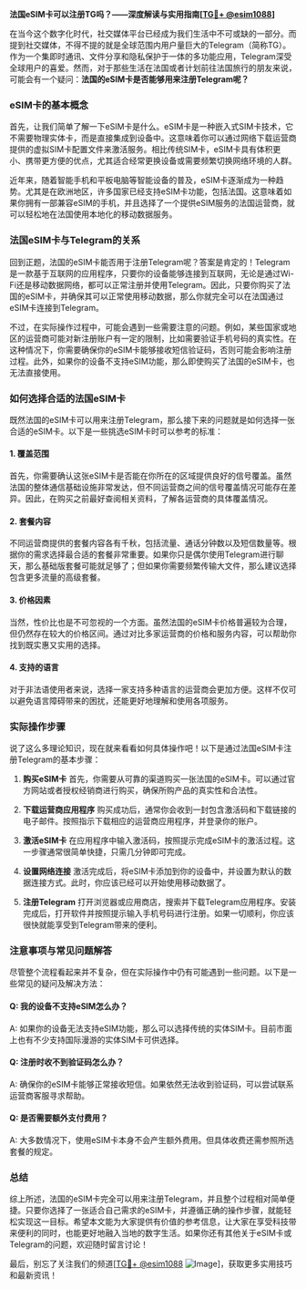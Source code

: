 **法国eSIM卡可以注册TG吗？——深度解读与实用指南[[TG💪+ @esim1088](https://t.me/s/esim1088)]**

在当今这个数字化时代，社交媒体平台已经成为我们生活中不可或缺的一部分。而提到社交媒体，不得不提的就是全球范围内用户量巨大的Telegram（简称TG）。作为一个集即时通讯、文件分享和隐私保护于一体的多功能应用，Telegram深受全球用户的喜爱。然而，对于那些生活在法国或者计划前往法国旅行的朋友来说，可能会有一个疑问：**法国的eSIM卡是否能够用来注册Telegram呢？**

### eSIM卡的基本概念

首先，让我们简单了解一下eSIM卡是什么。eSIM卡是一种嵌入式SIM卡技术，它不需要物理实体卡，而是直接集成到设备中。这意味着你可以通过网络下载运营商提供的虚拟SIM卡配置文件来激活服务。相比传统SIM卡，eSIM卡具有体积更小、携带更方便的优点，尤其适合经常更换设备或需要频繁切换网络环境的人群。

近年来，随着智能手机和平板电脑等智能设备的普及，eSIM卡逐渐成为一种趋势。尤其是在欧洲地区，许多国家已经支持eSIM卡功能，包括法国。这意味着如果你拥有一部兼容eSIM的手机，并且选择了一个提供eSIM服务的法国运营商，就可以轻松地在法国使用本地化的移动数据服务。

### 法国eSIM卡与Telegram的关系

回到正题，法国的eSIM卡能否用于注册Telegram呢？答案是肯定的！Telegram是一款基于互联网的应用程序，只要你的设备能够连接到互联网，无论是通过Wi-Fi还是移动数据网络，都可以正常注册并使用Telegram。因此，只要你购买了法国的eSIM卡，并确保其可以正常使用移动数据，那么你就完全可以在法国通过eSIM卡连接到Telegram。

不过，在实际操作过程中，可能会遇到一些需要注意的问题。例如，某些国家或地区的运营商可能对新注册账户有一定的限制，比如需要验证手机号码的真实性。在这种情况下，你需要确保你的eSIM卡能够接收短信验证码，否则可能会影响注册过程。此外，如果你的设备不支持eSIM功能，那么即使购买了法国的eSIM卡，也无法直接使用。

### 如何选择合适的法国eSIM卡

既然法国的eSIM卡可以用来注册Telegram，那么接下来的问题就是如何选择一张合适的eSIM卡。以下是一些挑选eSIM卡时可以参考的标准：

#### 1. **覆盖范围**
   首先，你需要确认这张eSIM卡是否能在你所在的区域提供良好的信号覆盖。虽然法国的整体通信基础设施非常发达，但不同运营商之间的信号覆盖情况可能存在差异。因此，在购买之前最好查阅相关资料，了解各运营商的具体覆盖情况。

#### 2. **套餐内容**
   不同运营商提供的套餐内容各有千秋，包括流量、通话分钟数以及短信数量等。根据你的需求选择最合适的套餐非常重要。如果你只是偶尔使用Telegram进行聊天，那么基础版套餐可能就足够了；但如果你需要频繁传输大文件，那么建议选择包含更多流量的高级套餐。

#### 3. **价格因素**
   当然，性价比也是不可忽视的一个方面。虽然法国的eSIM卡价格普遍较为合理，但仍然存在较大的价格区间。通过对比多家运营商的价格和服务内容，可以帮助你找到既实惠又实用的选择。

#### 4. **支持的语言**
   对于非法语使用者来说，选择一家支持多种语言的运营商会更加方便。这样不仅可以避免语言障碍带来的困扰，还能更好地理解和使用各项服务。

### 实际操作步骤

说了这么多理论知识，现在就来看看如何具体操作吧！以下是通过法国eSIM卡注册Telegram的基本步骤：

1. **购买eSIM卡**
   首先，你需要从可靠的渠道购买一张法国的eSIM卡。可以通过官方网站或者授权经销商进行购买，确保所购产品的真实性和合法性。

2. **下载运营商应用程序**
   购买成功后，通常你会收到一封包含激活码和下载链接的电子邮件。按照指示下载相应的运营商应用程序，并登录你的账户。

3. **激活eSIM卡**
   在应用程序中输入激活码，按照提示完成eSIM卡的激活过程。这一步骤通常很简单快捷，只需几分钟即可完成。

4. **设置网络连接**
   激活完成后，将eSIM卡添加到你的设备中，并设置为默认的数据连接方式。此时，你应该已经可以开始使用移动数据了。

5. **注册Telegram**
   打开浏览器或应用商店，搜索并下载Telegram应用程序。安装完成后，打开软件并按照提示输入手机号码进行注册。如果一切顺利，你应该很快就能享受到Telegram带来的便利。

### 注意事项与常见问题解答

尽管整个流程看起来并不复杂，但在实际操作中仍有可能遇到一些问题。以下是一些常见的疑问及解决方法：

#### Q: 我的设备不支持eSIM怎么办？
A: 如果你的设备无法支持eSIM功能，那么可以选择传统的实体SIM卡。目前市面上也有不少支持国际漫游的实体SIM卡可供选择。

#### Q: 注册时收不到验证码怎么办？
A: 确保你的eSIM卡能够正常接收短信。如果依然无法收到验证码，可以尝试联系运营商客服寻求帮助。

#### Q: 是否需要额外支付费用？
A: 大多数情况下，使用eSIM卡本身不会产生额外费用。但具体收费还需参照所选套餐的规定。

### 总结

综上所述，法国的eSIM卡完全可以用来注册Telegram，并且整个过程相对简单便捷。只要你选择了一张适合自己需求的eSIM卡，并遵循正确的操作步骤，就能轻松实现这一目标。希望本文能为大家提供有价值的参考信息，让大家在享受科技带来便利的同时，也能更好地融入当地的数字生活。如果你还有其他关于eSIM卡或Telegram的问题，欢迎随时留言讨论！

最后，别忘了关注我们的频道[[TG💪+ @esim1088](https://t.me/s/esim1088) ![Image](https://i.postimg.cc/4NQfJmqS/Snipaste-2025-05-13-00-14-12.png)]，获取更多实用技巧和最新资讯！